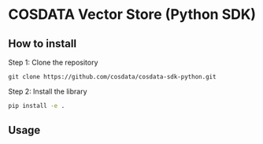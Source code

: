 # COSDATA Vector Store (Python SDK)

## How to install

Step 1: Clone the repository
```
git clone https://github.com/cosdata/cosdata-sdk-python.git
```

Step 2: Install the library 
```bash
pip install -e .
```

## Usage

